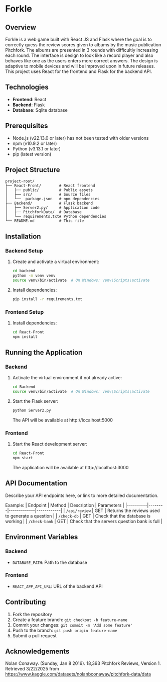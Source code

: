 # Forkle

## Overview
Forkle is a web game built with React JS and Flask where the goal is to correctly guess the review scores given to albums by the music publication Pitchfork. The albums are presented in 3 rounds with difficultly increasing each round. The interface is design to look like a record player and also behaves like one as the users enters more correct answers. The design is adaptive to mobile devices and will be improved upon in future releases.
This project uses React for the frontend and Flask for the backend API.

## Technologies
- **Frontend**: React
- **Backend**: Flask
- **Database**: Sqlite database

## Prerequisites
- Node.js (v22.13.0 or later) has not been tested with older versions
- npm (v10.9.2 or later)
- Python (v3.13.1 or later)
- pip (latest version)

## Project Structure
```
project-root/
├── React-Front/        # React frontend
│   ├── public/         # Public assets
│   ├── src/            # Source files
│   └──  package.json   # npm dependencies
├── Backend/            # Flask backend
│   ├── Server2.py/     # Application code
│   ├── PitchforkData/  # Database
│   └── requirements.txt# Python dependencies
└── README.md           # This file
```

## Installation

### Backend Setup
1. Create and activate a virtual environment:
   ```bash
   cd backend
   python -m venv venv
   source venv/bin/activate  # On Windows: venv\Scripts\activate
   ```

2. Install dependencies:
   ```bash
   pip install -r requirements.txt
   ```

### Frontend Setup
1. Install dependencies:
   ```bash
   cd React-Front
   npm install 
   ```

## Running the Application

### Backend
1. Activate the virtual environment if not already active:
   ```Bash
   cd Backend
   source venv/bin/activate  # On Windows: venv\Scripts\activate
   ```

2. Start the Flask server:
   ```bash
   python Server2.py
   ```
   The API will be available at http://localhost:5000

### Frontend
1. Start the React development server:
   ```bash
   cd React-Front
   npm start
   ```
   The application will be available at http://localhost:3000

## API Documentation
Describe your API endpoints here, or link to more detailed documentation.

Example:
| Endpoint | Method | Description | Parameters |
|----------|--------|-------------|------------|
| `/api/review` | GET | Returns the reviews used to generate a question |
| `/check-db` | GET | Check that the database is working |
| `/check-bank` | GET | Check that the servers question bank is full |


## Environment Variables

### Backend
- `DATABASE_PATH`: Path to the database

### Frontend
- `REACT_APP_API_URL`: URL of the backend API

## Contributing

1. Fork the repository
2. Create a feature branch: `git checkout -b feature-name`
3. Commit your changes: `git commit -m 'Add some feature'`
4. Push to the branch: `git push origin feature-name`
5. Submit a pull request

## Acknowledgements
Nolan Conaway. (Sunday, Jan 8 2016). 18,393 Pitchfork Reviews, Version 1. Retrieved 3/22/2025 from https://www.kaggle.com/datasets/nolanbconaway/pitchfork-data/data
